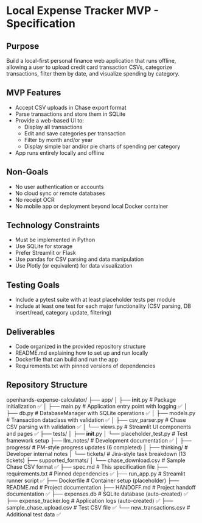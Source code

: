 # Local Expense Tracker MVP - Specification

## Purpose
Build a local-first personal finance web application that runs offline, allowing a user to upload credit card transaction CSVs, categorize transactions, filter them by date, and visualize spending by category.

## MVP Features
- Accept CSV uploads in Chase export format
- Parse transactions and store them in SQLite
- Provide a web-based UI to:
    - Display all transactions
    - Edit and save categories per transaction
    - Filter by month and/or year
    - Display simple bar and/or pie charts of spending per category
- App runs entirely locally and offline

## Non-Goals
- No user authentication or accounts
- No cloud sync or remote databases
- No receipt OCR
- No mobile app or deployment beyond local Docker container

## Technology Constraints
- Must be implemented in Python
- Use SQLite for storage
- Prefer Streamlit or Flask
- Use pandas for CSV parsing and data manipulation
- Use Plotly (or equivalent) for data visualization

## Testing Goals
- Include a pytest suite with at least placeholder tests per module
- Include at least one test for each major functionality (CSV parsing, DB insert/read, category update, filtering)

## Deliverables
- Code organized in the provided repository structure
- README.md explaining how to set up and run locally
- Dockerfile that can build and run the app
- Requirements.txt with pinned versions of dependencies

## Repository Structure
openhands-expense-calculator/
├── app/
│   ├── __init__.py           # Package initialization ✅
│   ├── main.py              # Application entry point with logging ✅
│   ├── db.py                # DatabaseManager with SQLite operations ✅
│   ├── models.py            # Transaction dataclass with validation ✅
│   ├── csv_parser.py        # Chase CSV parsing with validation ✅
│   └── views.py             # Streamlit UI components and pages ✅
├── tests/
│   ├── __init__.py
│   └── placeholder_test.py  # Test framework setup
├── llm_notes/              # Development documentation ✅
│   ├── progress/           # PM-style progress updates (6 completed)
│   ├── thinking/           # Developer internal notes
│   └── tickets/            # Jira-style task breakdown (13 tickets)
├── supported_formats/
│   └── chase_download.csv   # Sample Chase CSV format ✅
├── spec.md                 # This specification file
├── requirements.txt        # Pinned dependencies ✅
├── run_app.py             # Streamlit runner script ✅
├── Dockerfile             # Container setup (placeholder)
├── README.md              # Project documentation
├── HANDOFF.md             # Project handoff documentation ✅
├── expenses.db            # SQLite database (auto-created) ✅
├── expense_tracker.log    # Application logs (auto-created) ✅
├── sample_chase_upload.csv # Test CSV file ✅
└── new_transactions.csv   # Additional test data ✅